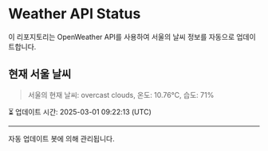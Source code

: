 
# Weather API Status

이 리포지토리는 OpenWeather API를 사용하여 서울의 날씨 정보를 자동으로 업데이트합니다.

## 현재 서울 날씨
> 서울의 현재 날씨: overcast clouds, 온도: 10.76°C, 습도: 71%

⏳ 업데이트 시간: 2025-03-01 09:22:13 (UTC)

---
자동 업데이트 봇에 의해 관리됩니다.
